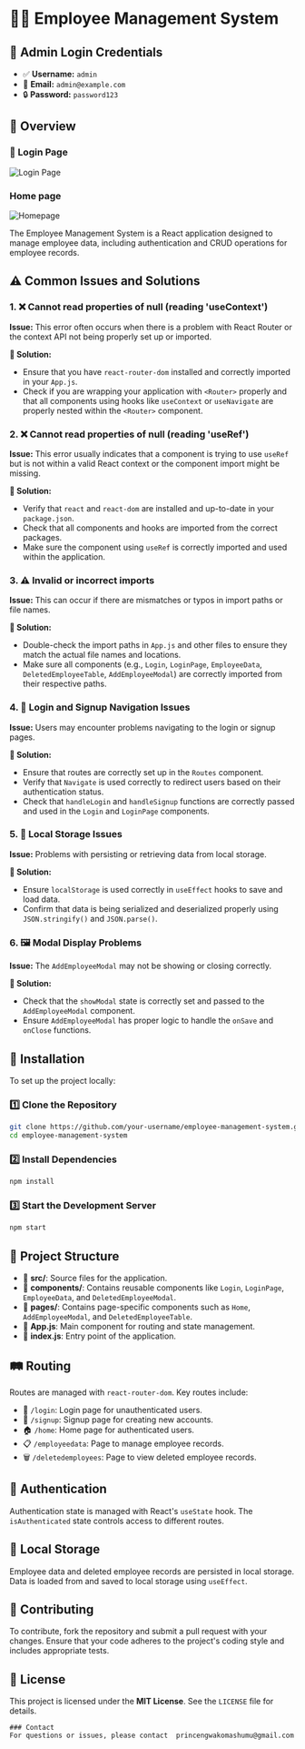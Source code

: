# 👨‍💼 Employee Management System  

## 🔑 Admin Login Credentials  

- ✅ **Username:** `admin`  
- 📧 **Email:** `admin@example.com`  
- 🔒 **Password:** `password123`  

## 📌 Overview  

### 🔐 Login Page  
![Login Page](https://github.com/user-attachments/assets/27ab80ba-edbc-415c-8896-cc2e8546cdea)

### Home page
![Homepage](https://github.com/user-attachments/assets/96ef0b64-453a-4bde-8d17-1040f445505b)

The Employee Management System is a React application designed to manage employee data, including authentication and CRUD operations for employee records.

## ⚠️ Common Issues and Solutions  

### 1. ❌ **Cannot read properties of null (reading 'useContext')**  

**Issue:** This error often occurs when there is a problem with React Router or the context API not being properly set up or imported.  

**🔧 Solution:**  
- Ensure that you have `react-router-dom` installed and correctly imported in your `App.js`.  
- Check if you are wrapping your application with `<Router>` properly and that all components using hooks like `useContext` or `useNavigate` are properly nested within the `<Router>` component.  

### 2. ❌ **Cannot read properties of null (reading 'useRef')**  

**Issue:** This error usually indicates that a component is trying to use `useRef` but is not within a valid React context or the component import might be missing.  

**🔧 Solution:**  
- Verify that `react` and `react-dom` are installed and up-to-date in your `package.json`.  
- Check that all components and hooks are imported from the correct packages.  
- Make sure the component using `useRef` is correctly imported and used within the application.  

### 3. ⚠️ **Invalid or incorrect imports**  

**Issue:** This can occur if there are mismatches or typos in import paths or file names.  

**🔧 Solution:**  
- Double-check the import paths in `App.js` and other files to ensure they match the actual file names and locations.  
- Make sure all components (e.g., `Login`, `LoginPage`, `EmployeeData`, `DeletedEmployeeTable`, `AddEmployeeModal`) are correctly imported from their respective paths.  

### 4. 🔄 **Login and Signup Navigation Issues**  

**Issue:** Users may encounter problems navigating to the login or signup pages.  

**🔧 Solution:**  
- Ensure that routes are correctly set up in the `Routes` component.  
- Verify that `Navigate` is used correctly to redirect users based on their authentication status.  
- Check that `handleLogin` and `handleSignup` functions are correctly passed and used in the `Login` and `LoginPage` components.  

### 5. 💾 **Local Storage Issues**  

**Issue:** Problems with persisting or retrieving data from local storage.  

**🔧 Solution:**  
- Ensure `localStorage` is used correctly in `useEffect` hooks to save and load data.  
- Confirm that data is being serialized and deserialized properly using `JSON.stringify()` and `JSON.parse()`.  

### 6. 🖼 **Modal Display Problems**  

**Issue:** The `AddEmployeeModal` may not be showing or closing correctly.  

**🔧 Solution:**  
- Check that the `showModal` state is correctly set and passed to the `AddEmployeeModal` component.  
- Ensure `AddEmployeeModal` has proper logic to handle the `onSave` and `onClose` functions.  

## 🚀 Installation  

To set up the project locally:  

### 1️⃣ **Clone the Repository**  

```bash
git clone https://github.com/your-username/employee-management-system.git
cd employee-management-system
```

### 2️⃣ **Install Dependencies**  

```bash
npm install
```

### 3️⃣ **Start the Development Server**  

```bash
npm start
```

## 📁 Project Structure  

- 📂 **src/**: Source files for the application.  
- 📂 **components/**: Contains reusable components like `Login`, `LoginPage`, `EmployeeData`, and `DeletedEmployeeModal`.  
- 📂 **pages/**: Contains page-specific components such as `Home`, `AddEmployeeModal`, and `DeletedEmployeeTable`.  
- 📄 **App.js**: Main component for routing and state management.  
- 📄 **index.js**: Entry point of the application.  

## 🛤 Routing  

Routes are managed with `react-router-dom`. Key routes include:  

- 🔑 `/login`: Login page for unauthenticated users.  
- 📝 `/signup`: Signup page for creating new accounts.  
- 🏠 `/home`: Home page for authenticated users.  
- 📋 `/employeedata`: Page to manage employee records.  
- 🗑 `/deletedemployees`: Page to view deleted employee records.  

## 🔐 Authentication  

Authentication state is managed with React's `useState` hook. The `isAuthenticated` state controls access to different routes.  

## 💾 Local Storage  

Employee data and deleted employee records are persisted in local storage. Data is loaded from and saved to local storage using `useEffect`.  

## 🤝 Contributing  

To contribute, fork the repository and submit a pull request with your changes. Ensure that your code adheres to the project's coding style and includes appropriate tests.  

## 📜 License  

This project is licensed under the **MIT License**. See the `LICENSE` file for details.  
```
### Contact
For questions or issues, please contact  princengwakomashumu@gmail.com
